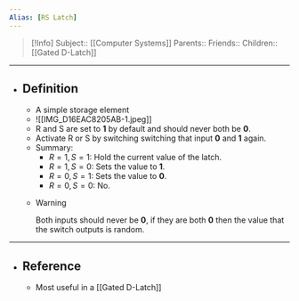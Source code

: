 ```yaml
---
Alias: [RS Latch]
---
```

> [!Info]
> Subject:: [[Computer Systems]]
> Parents:: 
> Friends:: 
> Children:: [[Gated D-Latch]]
---
- ## Definition
	- A simple storage element
	- ![[IMG_D16EAC8205AB-1.jpeg]]
	- R and S are set to **1** by default and should never both be **0**.
	- Activate R or S by switching switching that input **0** and **1** again.
	- Summary:
		- $R=1,S=1$: Hold the current value of the latch.
		- $R=1,S=0$: Sets the value to **1**.
		- $R=0,S=1$: Sets the value to **0**.
		- $R=0,S=0$: No.
	- > [!Warning]
	  > Both inputs should never be **0**, if they are both **0** then the value that the switch outputs is random.
---
- ## Reference
	- Most useful in a [[Gated D-Latch]]